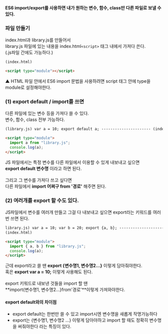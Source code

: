 **ES6 import/export를 사용하면 내가 원하는 변수, 함수, class만 다른 파일로 보낼 수 있다.**

### 파일 만들기

index.html과 library.js를 만들어서 <br>
library.js 파일에 있는 내용을 index.html`<script>` 태그 내에서 가져다 쓴다.<br>
(.js파일 간에도 가능하다.)<br>

```html
(index.html)

<script type="module"></script>
```

▲ HTML 파일 안에서 ES6 import 문법을 사용하려면 script 태그 안에 type을 module로 설정해야한다.<br>

### (1) export default / import를 쓰면

다른 파일에 있는 변수 등을 가져다 쓸 수 있다.<br>
변수, 함수, class 전부 가능하다.<br>

```html
(library.js) var a = 10; export default a; ---------------------- (index.html)

<script type="module">
  import a from "library.js";
  console.log(a);
</script>
```

JS 파일에서는 특정 변수를 다른 파일에서 이용할 수 있게 내보내고 싶으면<br>
**export default 변수명** 이라고 하면 된다.<br>
<br>
그리고 그 변수를 가져다 쓰고 싶다면<br>
다른 파일에서 **import 어쩌구 from '경로'** 해주면 된다.<br>

### (2) 여러개를 export 할 수도 있다.

JS파일에서 변수를 여러개 만들고 그걸 다 내보내고 싶으면 export라는 키워드를 여러번 쓰면 된다.

```html
library.js) var a = 10; var b = 20; export {a, b}; ------------------------
(index.html)

<script type="module">
  import { a, b } from "library.js";
  console.log(a);
</script>
```

근데 export라고 쓸 땐 **export {변수명1, 변수명2...}** 이렇게 담아줘야한다.<br>
혹은 **export var a = 10;** 이렇게 사용해도 된다.<br>
<br>
export 키워드로 내보낸 것들을 import 할 땐<br>
**import{변수명1, 변수명2...}from'경로'**이렇게 가져와야한다.<br>

#### export default와의 차이점

- export default는 한번만 쓸 수 있고 import시엔 변수명을 새롭게 작명가능하다
- export는 {변수명1, 변수명2 ...} 이렇게 담아야하고 import 할 때도 정확히 변수명을 써줘야한다
  라는 특징이 있다.
